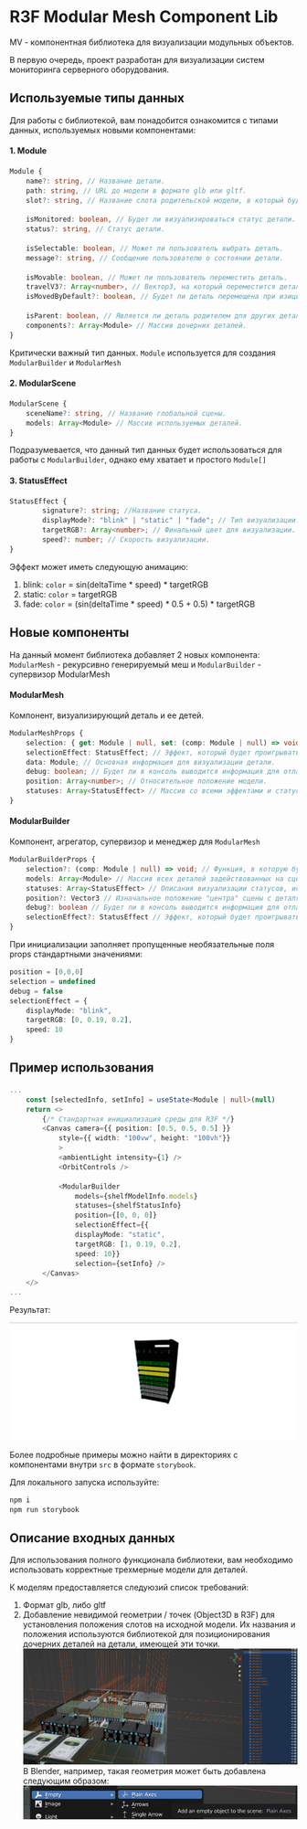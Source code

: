 # R3F Modular Mesh Component Lib

MV - компонентная библиотека для визуализации модульных объектов. 

В первую очередь, проект разработан для визуализации систем мониторинга серверного оборудования.

## Используемые типы данных
Для работы с библиотекой, вам понадобится ознакомится с типами данных, используемых новыми компонентами:

#### 1. Module
```ts
Module {
    name?: string, // Название детали.
    path: string, // URL до модели в формате glb или gltf.
    slot?: string, // Название слота родительской модели, в который будет вставлена данная деталь.

    isMonitored: boolean, // Будет ли визуализироваться статус детали.
    status?: string, // Статус детали.

    isSelectable: boolean, // Может ли пользователь выбрать деталь.
    message?: string, // Сообщение пользователю о состоянии детали.

    isMovable: boolean, // Может ли пользователь переместить деталь.
    travelV3?: Array<number>, // Вектор3, на который переместится деталь.
    isMovedByDefault?: boolean, // Будет ли деталь перемещена при изициализации модели.

    isParent: boolean, // Является ли деталь родителем для других деталей.
    components?: Array<Module> // Массив дочерних деталей.
}
```
Критически важный тип данных. ```Module``` используется для создания ```ModularBuilder``` и ```ModularMesh```

#### 2. ModularScene
```ts
ModularScene {
    sceneName?: string, // Название глобальной сцены.
    models: Array<Module> // Массив используемых деталей.
}
```
Подразумевается, что данный тип данных будет использоваться для работы с ```ModularBuilder```, однако ему хватает и простого ```Module[]```

#### 3. StatusEffect
```ts
StatusEffect {
        signature?: string; //Название статуса.
        displayMode?: "blink" | "static" | "fade"; // Тип визуализации.
        targetRGB?: Array<number>; // Финальный цвет для визуализации.
        speed?: number; // Скорость визуализации.
}
```
Эффект может иметь следующую анимацию:

1. blink: ```color``` = sin(deltaTime * speed) * targetRGB
2. static: ```color``` = targetRGB
3. fade: ```color``` = (sin(deltaTime * speed) * 0.5 + 0.5) * targetRGB

## Новые компоненты
На данный момент библиотека добавляет 2 новых компонента: ```ModularMesh``` - рекурсивно генерируемый меш и ```ModularBuilder``` - супервизор ModularMesh

#### ModularMesh
Компонент, визуализирующий деталь и ее детей.
```ts
ModularMeshProps {
    selection: { get: Module | null, set: (comp: Module | null) => void }; // Получение и изменение информации о выбранной пользователем детали.
    selectionEffect: StatusEffect; // Эффект, который будет проигрываться при выборе детали.
    data: Module; // Основная информация для визуализации детали.
    debug: boolean; // Будет ли в консоль выводится информация для отладки.
    position: Array<number>; // Относительное положение модели.
    statuses: Array<StatusEffect> // Массив со всеми эффектами и статусами, добавленными в ModularBuilder
}
```

#### ModularBuilder
Компонент, агрегатор, супервизор и менеджер для ```ModularMesh```
```ts
ModularBuilderProps {
    selection?: (comp: Module | null) => void; // Функция, в которую будет передаваться информация детали, выбранной пользователем.
    models: Array<Module> // Массив всех деталей задействованных на сцене.
    statuses: Array<StatusEffect> // Описания визуализации статусов, используемых в деталях.
    position?: Vector3 // Изначальное положение "центра" сцены с деталями.
    debug?: boolean // Будет ли в консоль выводится информация для отладки.
    selectionEffect?: StatusEffect // Эффект, который будет проигрываться при выборе детали.
}
```
При инициализации заполняет пропущенные необязательные поля props стандартными значениями:
```ts
position = [0,0,0]
selection = undefined
debug = false
selectionEffect = {
    displayMode: "blink",
    targetRGB: [0, 0.19, 0.2],
    speed: 10
}
```

## Пример использования
```ts
...
    const [selectedInfo, setInfo] = useState<Module | null>(null)
    return <>
        {/* Стандартная инициализация среды для R3F */}
        <Canvas camera={{ position: [0.5, 0.5, 0.5] }} 
            style={{ width: "100vw", height: "100vh"}} 
            >
            <ambientLight intensity={1} />
            <OrbitControls />

            <ModularBuilder 
                models={shelfModelInfo.models} 
                statuses={shelfStatusInfo} 
                position={[0, 0, 0]} 
                selectionEffect={{
                displayMode: "static",
                targetRGB: [1, 0.19, 0.2],
                speed: 10}} 
                selection={setInfo} />
        </Canvas>
    </>
...
```
Результат:

![example_first](image.png)

Более подробные примеры можно найти в директориях с компонентами внутри ```src``` в формате ```storybook```. 

Для локального запуска используйте:
```sh
npm i
npm run storybook
```

## Описание входных данных
Для использования полного функционала библиотеки, вам необходимо использовать корректные трехмерные модели для деталей. 

К моделям предоставляется следуюзий список требований:

1. Формат glb, либо gltf
2. Добавление невидимой геометрии / точек (Object3D в R3F) для установления положения слотов на исходной модели. Их названия и положения используются библиотекой для позиционирования дочерних деталей на детали, имеющей эти точки.
![example_blender](image-1.png)
В Blender, например, такая геометрия может быть добавлена следующим образом:
![example_blender_add_slot](image-2.png)



